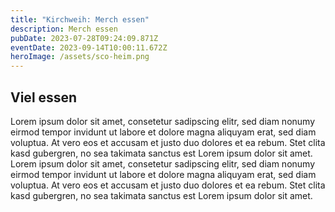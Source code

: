 ```yaml
---
title: "Kirchweih: Merch essen"
description: Merch essen
pubDate: 2023-07-28T09:24:09.871Z
eventDate: 2023-09-14T10:00:11.672Z
heroImage: /assets/sco-heim.png
---
```

## Viel essen

Lorem ipsum dolor sit amet, consetetur sadipscing elitr, sed diam nonumy eirmod tempor invidunt ut labore et dolore magna aliquyam erat, sed diam voluptua. At vero eos et accusam et justo duo dolores et ea rebum. Stet clita kasd gubergren, no sea takimata sanctus est Lorem ipsum dolor sit amet. Lorem ipsum dolor sit amet, consetetur sadipscing elitr, sed diam nonumy eirmod tempor invidunt ut labore et dolore magna aliquyam erat, sed diam voluptua. At vero eos et accusam et justo duo dolores et ea rebum. Stet clita kasd gubergren, no sea takimata sanctus est Lorem ipsum dolor sit amet.